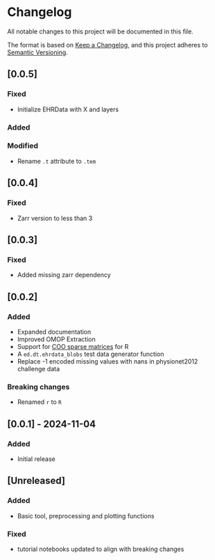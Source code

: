 # Changelog

All notable changes to this project will be documented in this file.

The format is based on [Keep a Changelog][],
and this project adheres to [Semantic Versioning][].

[keep a changelog]: https://keepachangelog.com/en/1.0.0/
[semantic versioning]: https://semver.org/spec/v2.0.0.html

## [0.0.5]

### Fixed

- Initialize EHRData with X and layers

### Added

### Modified

- Rename `.t` attribute to `.tem`

## [0.0.4]

### Fixed

- Zarr version to less than 3

## [0.0.3]

### Fixed

- Added missing zarr dependency

## [0.0.2]

### Added

- Expanded documentation
- Improved OMOP Extraction
- Support for [COO sparse matrices](https://github.com/pydata/sparse) for R
- A `ed.dt.ehrdata_blobs` test data generator function
- Replace -1 encoded missing values with nans in physionet2012 challenge data

### Breaking changes

- Renamed `r` to `R`

## [0.0.1] - 2024-11-04

### Added

- Initial release

## [Unreleased]

### Added

- Basic tool, preprocessing and plotting functions

### Fixed

- tutorial notebooks updated to align with breaking changes
